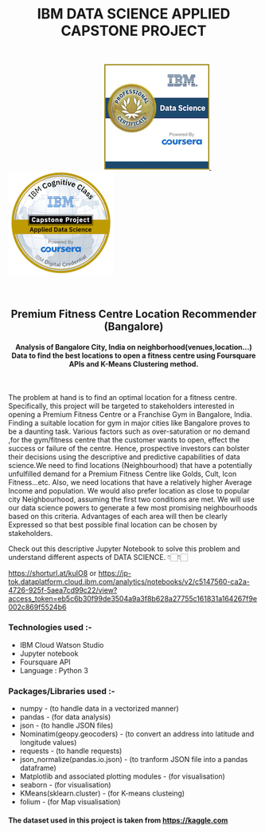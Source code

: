 <h1 align = "center">  IBM DATA SCIENCE APPLIED CAPSTONE PROJECT  </h1>
<br>


&nbsp;&nbsp; &nbsp; &nbsp;&nbsp; &nbsp;&nbsp; &nbsp;&nbsp; &nbsp;&nbsp; &nbsp;&nbsp; &nbsp;&nbsp; &nbsp;&nbsp; &nbsp;&nbsp; &nbsp;&nbsp; &nbsp;&nbsp; &nbsp; &nbsp; &nbsp; &nbsp; &nbsp; &nbsp; &nbsp;
<a href = "https://www.youracclaim.com/badges/f1a332b4-6cd8-442f-9311-c0d70e8ba018/public_url" >![Screenshot](images/data-science-professional-certificate.png) </a>  &nbsp; &nbsp; &nbsp;&nbsp; &nbsp;&nbsp; &nbsp; <a href = "https://www.youracclaim.com/badges/a4c7ef37-af2c-4532-a1d0-0795f8b79ddc/public_url">![Screenshot](images/applied-data-science-capstone.png)</a>

<br>


<h2 align = "center"> Premium Fitness Centre Location Recommender (Bangalore) </h2>

<h4 align = "center"> Analysis of Bangalore City, India on neighborhood(venues,location...) Data to find the best locations to open a fitness centre using Foursquare APIs and K-Means Clustering method. </h4>
<br>

The problem at hand is to find an optimal location for a fitness centre. Specifically, this project will be targeted to stakeholders interested in opening a Premium Fitness Centre or a Franchise Gym in Bangalore, India. Finding a suitable location for gym in major cities like Bangalore proves to be a daunting task. Various factors such as over-saturation or no demand ,for the gym/fitness centre that the customer wants to open, effect the success or failure of the centre. Hence, prospective investors can bolster their decisions using the descriptive and predictive capabilities of data science.We need to find locations (Neighbourhood) that have a potentially unfulfilled demand for a Premium Fitness Centre like Golds, Cult, Icon Fitness…etc. Also, we need locations that have a relatively higher Average Income and population. We would also prefer location as close to popular city Neighbourhood, assuming the first two conditions are met. We will use our data science powers to generate a few most promising neighbourhoods based on this criteria. Advantages of each area will then be clearly Expressed so that best possible final location can be chosen by stakeholders.

Check out this descriptive Jupyter Notebook to solve this problem and understand different aspects of DATA SCIENCE. 👇🏻👇🏻

https://shorturl.at/kuIO8 or https://jp-tok.dataplatform.cloud.ibm.com/analytics/notebooks/v2/c5147560-ca2a-4726-925f-5aea7cd99c22/view?access_token=eb5c6b30f99de3504a9a3f8b628a27755c161831a164267f9e002c869f5524b6

### Technologies used :-

- IBM Cloud Watson Studio
- Jupyter notebook
- Foursquare API
- Language : Python 3


### Packages/Libraries used :-                           

- numpy -                                        (to handle data in a vectorized manner)
- pandas -                                         (for data analysis)
- json -                                          (to handle JSON files)
- Nominatim(geopy.geocoders) -                     (to convert an address into latitude and longitude values)
- requests -                                       (to handle requests)
- json_normalize(pandas.io.json) -                (to tranform JSON file into a pandas dataframe)
- Matplotlib and associated plotting modules -     (for visualisation)
- seaborn -                                        (for visualisation)
- KMeans(sklearn.cluster) -                        (for K-means clusteing)
- folium -                                         (for Map visualisation)


#### The dataset used in this project is taken from https://kaggle.com
